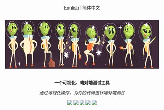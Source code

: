 <div align="center">
	<p>
		<a href="./README.md">English</a> | 简体中文
	</p>
	<br>
  <a href="https://www.baidu.com"><img src="static/banner.png" height="160"></a>
  <br>
  <br>
  <p>
    <b>一个可视化、端对端测试工具</b>
  </p>
  <p>
     <i>通过可视化操作，为你的代码进行端对端测试</i>
  </p>
  <p>

[![](https://img.shields.io/badge/build-passing-brightgreen.svg?logo=Drone)](https://www.baidu.com) [![](https://img.shields.io/badge/releases-v0.0.0-brightgreen.svg?logo=GitHub)](https://github.com/tony709394/postchildren/releases) [![](https://img.shields.io/badge/chat-wechat-blueviolet.svg?logo=WeChat)](static/wechat-qr.png) [![](https://img.shields.io/badge/email-QQ-blueviolet.svg?logo=Tencent-QQ)](mailto:473613943@qq.com) [![](https://img.shields.io/badge/website-up-informational.svg)](https://www.baidu.com)

  </p>
</div>





